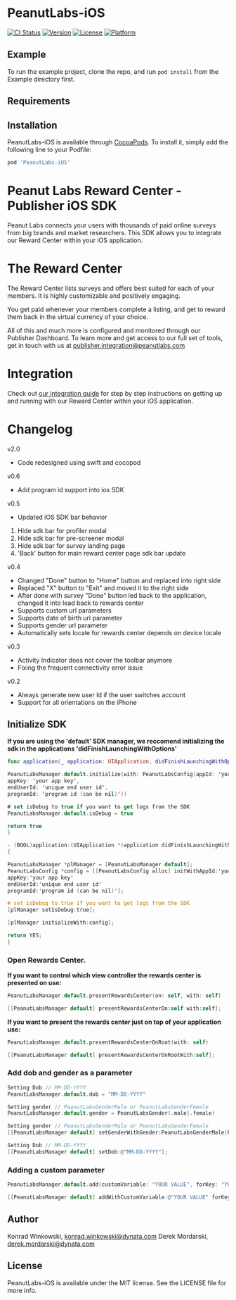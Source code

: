 # PeanutLabs-iOS

[![CI Status](https://img.shields.io/travis/WinkowskiKonrad/PeanutLabs-iOS.svg?style=flat)](https://travis-ci.org/WinkowskiKonrad/PeanutLabs-iOS)
[![Version](https://img.shields.io/cocoapods/v/PeanutLabs-iOS.svg?style=flat)](https://cocoapods.org/pods/PeanutLabs-iOS)
[![License](https://img.shields.io/cocoapods/l/PeanutLabs-iOS.svg?style=flat)](https://cocoapods.org/pods/PeanutLabs-iOS)
[![Platform](https://img.shields.io/cocoapods/p/PeanutLabs-iOS.svg?style=flat)](https://cocoapods.org/pods/PeanutLabs-iOS)

## Example

To run the example project, clone the repo, and run `pod install` from the Example directory first.

## Requirements

## Installation

PeanutLabs-iOS is available through [CocoaPods](https://cocoapods.org). To install
it, simply add the following line to your Podfile:

```ruby
pod 'PeanutLabs-iOS'
```


# Peanut Labs Reward Center - Publisher iOS SDK

Peanut Labs connects your users with thousands of paid online surveys from big brands and market researchers. This SDK allows you to integrate our Reward Center within your iOS application. 

# The Reward Center

The Reward Center lists surveys and offers best suited for each of your members. It is highly customizable and positively engaging.

You get paid whenever your members complete a listing, and get to reward them back in the virtual currency of your choice.

All of this and much more is configured  and monitored through our Publisher Dashboard. To learn more and get access to our full set of tools, get in touch with us at publisher.integration@peanutlabs.com

# Integration

Check out <a href="http://peanut-labs.github.io/publisher-doc/" target="_blank">our integration guide</a> for step by step instructions on getting up and running with our Reward Center within your iOS application.

# Changelog

v2.0
- Code redesigned using swift and cocopod

v0.6
- Add program id support into ios SDK

v0.5
- Updated iOS SDK bar behavior
1. Hide sdk bar for profiler modal
2. Hide sdk bar for pre-screener modal
3. Hide sdk bar for survey landing page
4. 'Back' button for main reward center page sdk bar update

v0.4
- Changed "Done" button to "Home" button and replaced into right side
- Replaced "X" button to "Exit" and moved it to the right side
- After done with survey "Done" button led back to the application, changed it into lead back to rewards center
- Supports custom url parameters
- Supports date of birth url parameter
- Supports gender url parameter
- Automatically sets locale for rewards center depends on device locale

v0.3
- Activity Indicator does not cover the toolbar anymore
- Fixing the frequent connectivity error issue

v0.2
- Always generate new user Id if the user switches account
- Support for all orientations on the iPhone

## Initialize SDK

**If you are using the 'default' SDK manager, we reccomend initializing the sdk in the applications 'didFinishLaunchingWithOptions'**

``` Swift
func application(_ application: UIApplication, didFinishLaunchingWithOptions launchOptions: [UIApplication.LaunchOptionsKey: Any]?) -> Bool {

PeanutLabsManager.default.initialize(with: PeanutLabsConfig(appId: 'your app Id',
appKey: 'your app key',
endUserId: 'unique end user id',
programId: 'program id (can be nil)'))

# set isDebug to true if you want to get logs from the SDK
PeanutLabsManager.default.isDebug = true

return true
}
```

``` Objective-c
- (BOOL)application:(UIApplication *)application didFinishLaunchingWithOptions:(NSDictionary *)launchOptions
{

PeanutLabsManager *plManager = [PeanutLabsManager default];
PeanutLabsConfig *config = [[PeanutLabsConfig alloc] initWithAppId:'your app id'
appKey:'your app key'
endUserId:'unique end user id'
programId:'program id (can be nil)'];

# set isDebug to true if you want to get logs from the SDK
[plManager setIsDebug:true];

[plManager initializeWith:config];

return YES;
}

```

### Open Rewards Center.

**If you want to control which view controller the rewards center is presented on use:**

``` Swift
PeanutLabsManager.default.presentRewardsCenter(on: self, with: self)
```

``` Objective-c
[[PeanutLabsManager default] presentRewardsCenterOn:self with:self];
```

**If you want to present the rewards center just on top of your application use:**

``` Swift
PeanutLabsManager.default.presentRewardsCenterOnRoot(with: self)
```

``` Objective-c
[[PeanutLabsManager default] presentRewardsCenterOnRootWith:self];
```

### Add dob and gender as a parameter

``` Swift
Setting Dob // MM-DD-YYYY
PeanutLabsManager.default.dob = "MM-DD-YYYY"

Setting gender // PeanutLabsGenderMale or PeanutLabsGenderFemale
PeanutLabsManager.default.gender = PeanutLabsGender(.male|.female)
```

``` Objective-c
Setting gender // PeanutLabsGenderMale or PeanutLabsGenderFemale
[[PeanutLabsManager default] setGenderWithGender:PeanutLabsGenderMale|PeanutLabsGenderFemale];

Setting Dob // MM-DD-YYYY
[[PeanutLabsManager default] setDob:@"MM-DD-YYYY"];
```

### Adding a custom parameter

``` Swift
PeanutLabsManager.default.add(customVariable: "YOUR VALUE", forKey: "YOUR KEY")
```

``` Objective-c
[[PeanutLabsManager default] addWithCustomVariable:@"YOUR VALUE" forKey:@"YOUR KEY"];
```

## Author

Konrad Winkowski, konrad.winkowski@dynata.com
Derek Mordarski, derek.mordarski@dynata.com

## License

PeanutLabs-iOS is available under the MIT license. See the LICENSE file for more info.
